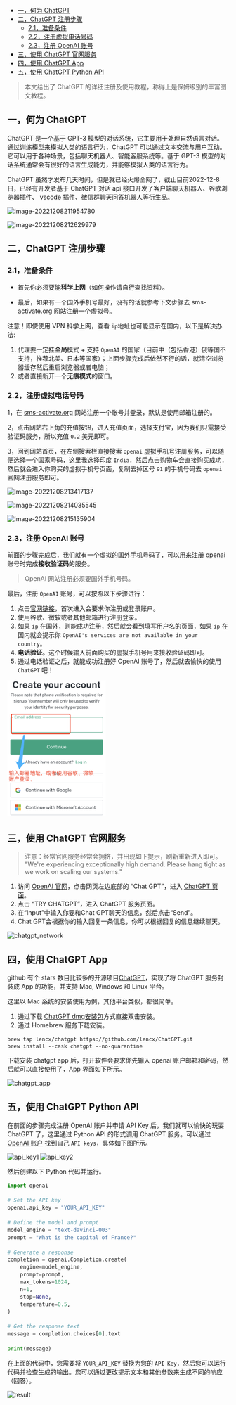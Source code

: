 - [一，何为 ChatGPT](#一何为-chatgpt)
- [二，ChatGPT 注册步骤](#二chatgpt-注册步骤)
  - [2.1，准备条件](#21准备条件)
  - [2.2，注册虚拟电话号码](#22注册虚拟电话号码)
  - [2.3，注册 OpenAI 账号](#23注册-openai-账号)
- [三，使用 ChatGPT 官网服务](#三使用-chatgpt-官网服务)
- [四，使用 ChatGPT App](#四使用-chatgpt-app)
- [五，使用 ChatGPT Python API](#五使用-chatgpt-python-api)

> 本文给出了 ChatGPT 的详细注册及使用教程，称得上是保姆级别的丰富图文教程。

## 一，何为 ChatGPT

ChatGPT 是一个基于 GPT-3 模型的对话系统，它主要用于处理自然语言对话。通过训练模型来模拟人类的语言行为，ChatGPT 可以通过文本交流与用户互动。它可以用于各种场景，包括聊天机器人、智能客服系统等。基于 GPT-3 模型的对话系统通常会有很好的语言生成能力，并能够模拟人类的语言行为。

ChatGPT 虽然才发布几天时间，但是就已经火爆全网了，截止目前2022-12-8日，已经有开发者基于 ChatGPT 对话 api 接口开发了客户端聊天机器人、谷歌浏览器插件、 vscode 插件、微信群聊天问答机器人等衍生品。

![image-20221208211954780](https://img2023.cnblogs.com/blog/2989634/202302/2989634-20230213172615299-408269154.png)

![image-20221208212629979](https://img2023.cnblogs.com/blog/2989634/202302/2989634-20230213172618255-631726215.png)

## 二，ChatGPT 注册步骤

### 2.1，准备条件

- 首先你必须要能**科学上网**（如何操作请自行查找资料）。

- 最后，如果有一个国外手机号最好，没有的话就参考下文步骤去 sms-activate.org 网站注册一个虚拟号。

注意！即使使用 VPN 科学上网，查看 `ip`地址也可能显示在国内，以下是解决办法:

1. 代理要一定挂**全局**模式 + 支持 `OpenAI` 的国家（目前中（包括香港）俄等国不支持，推荐北美、日本等国家）；上面步骤完成后依然不行的话，就清空浏览器缓存然后重启浏览器或者电脑；
2. 或者直接新开一个**无痕模式**的窗口。

### 2.2，注册虚拟电话号码

1，在  [sms-activate.org](https://sms-activate.org/cn) 网站注册一个账号并登录，默认是使用邮箱注册的。

2，点击网站右上角的充值按钮，进入充值页面，选择支付宝，因为我们只需接受验证码服务，所以充值 `0.2` 美元即可。

3，回到网站首页，在左侧搜索栏直接搜索 `openai` 虚拟手机号注册服务，可以随便选择一个国家号码，这里我选择印度 `India`，然后点击购物车会直接购买成功，然后就会进入你购买的虚拟手机号页面，复制去掉区号 `91` 的手机号码去 `openai` 官网注册服务即可。

![image-20221208213417137](https://img2023.cnblogs.com/blog/2989634/202302/2989634-20230213172621334-733260879.png)



![image-20221208214035545](https://img2023.cnblogs.com/blog/2989634/202302/2989634-20230213172624082-1339457343.png)

![image-20221208215135904](https://img2023.cnblogs.com/blog/2989634/202302/2989634-20230213172627695-785439559.png)

### 2.3，注册 OpenAI 账号

前面的步骤完成后，我们就有一个虚拟的国外手机号码了，可以用来注册 openai 账号时完成**接收验证码**的服务。

> OpenAI 网站注册必须要国外手机号码。

最后，注册 `OpenAI` 账号，可以按照以下步骤进行：

1. 点击[官网链接](https://link.zhihu.com/?target=https%3A//chat.openai.com/)，首次进入会要求你注册或登录账户。
2. 使用谷歌、微软或者其他邮箱进行注册登录。
3. 如果 `ip` 在国外，则能成功注册，然后就会看到填写用户名的页面，如果 `ip` 在国内就会提示你 `OpenAI's services are not available in your country`。
4. **电话验证**。这个时候输入前面购买的虚拟手机号用来接收验证码即可。
5. 通过电话验证之后，就能成功注册好 OpenAI 账号了，然后就去愉快的使用 `ChatGPT` 吧！

<img src="./images/chatgpt/sigin_ip_openai.png" alt="注册openai账号1" style="zoom:33%;" />

## 三，使用 ChatGPT 官网服务
> 注意：经常官网服务经常会拥挤，并出现如下提示，刷新重新进入即可。
> "We're experiencing exceptionally high demand. Please hang tight as we work on scaling our systems."

1. 访问 [OpenAI 官网](https://openai.com/)，点击网页左边底部的 “Chat GPT”，进入 [ChatGPT 页面](https://chat.openai.com/chat)。
2. 点击 “TRY CHATGPT”，进入 ChatGPT 服务页面。
3. 在“Input”中输入你要和Chat GPT聊天的信息，然后点击“Send”。
4. Chat GPT会根据你的输入回复一条信息，你可以根据回复的信息继续聊天。

![chatgpt_network](https://img2023.cnblogs.com/blog/2989634/202302/2989634-20230213172637287-182827456.png)

## 四，使用 ChatGPT App

github 有个 stars 数目比较多的开源项目[ChatGPT](https://github.com/lencx/ChatGPT)，实现了将 ChatGPT 服务封装成 App 的功能，并支持 Mac, Windows 和 Linux 平台。

这里以 Mac 系统的安装使用为例，其他平台类似，都很简单。

1. 通过下载 [ChatGPT dmg安装包]( https://github.com/lencx/ChatGPT/releases/download/v0.10.3/ChatGPT_0.10.3_x64.dmg)方式直接双击安装。
2. 通过 Homebrew 服务下载安装。

```shell
brew tap lencx/chatgpt https://github.com/lencx/ChatGPT.git
brew install --cask chatgpt --no-quarantine
```

下载安装 chatgpt app 后，打开软件会要求你先输入 openai 账户邮箱和密码，然后就可以直接使用了，App 界面如下所示。

![chatgpt_app](https://img2023.cnblogs.com/blog/2989634/202302/2989634-20230213172647983-240591750.png)

## 五，使用 ChatGPT Python API

在前面的步骤完成注册 OpenAI 账户并申请 API Key 后，我们就可以愉快的玩耍 ChatGPT 了，这里通过 Python API 的形式调用 ChatGPT 服务。可以通过 [OpenAI 账户](https://platform.openai.com/account/org-settings) 找到自己 `API keys`，具体如下图所示。

![api_key1](https://img2023.cnblogs.com/blog/2989634/202302/2989634-20230213172650691-1295296175.png)
![api_key2](https://img2023.cnblogs.com/blog/2989634/202302/2989634-20230213172653586-165205223.png)

然后创建以下 Python 代码并运行。

```python
import openai

# Set the API key
openai.api_key = "YOUR_API_KEY"

# Define the model and prompt
model_engine = "text-davinci-003"
prompt = "What is the capital of France?"

# Generate a response
completion = openai.Completion.create(
    engine=model_engine,
    prompt=prompt,
    max_tokens=1024,
    n=1,
    stop=None,
    temperature=0.5,
)

# Get the response text
message = completion.choices[0].text

print(message)
```

在上面的代码中，您需要将 `YOUR_API_KEY` 替换为您的 `API Key`，然后您可以运行代码并检查生成的输出。您可以通过更改提示文本和其他参数来生成不同的响应（回答）。

![result](https://img2023.cnblogs.com/blog/2989634/202302/2989634-20230213172657025-1126630344.png)

